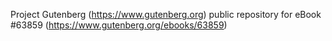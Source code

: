 Project Gutenberg (https://www.gutenberg.org) public repository for eBook #63859 (https://www.gutenberg.org/ebooks/63859)
